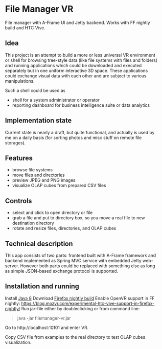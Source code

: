 # File Manager VR
File manager with A-Frame UI and Jetty backend. Works with FF nightly build and HTC Vive.

## Idea

This project is an attempt to build a more or less universal VR environment or shell for browsing tree-style data (like file systems with files and folders) and running applications which could be downloaded and executed separately but in one uniform interactive 3D space. These applications could exchange visual data with each other and are subject to various manipulations.

Such a shell could be used as

* shell for a system administrator or operator
* reporting dashboard for business intelligence suite or data analytics

## Implementation state

Current state is nearly a draft, but quite functional, and actually is used by me on a daily basis (for sorting photos and misc stuff on remote file storages).

## Features

* browse file systems
* move files and directories
* preview JPEG and PNG images
* visualize OLAP cubes from prepared CSV files

## Controls

* select and click to open directory or file
* grab a file and put to directory box, so you move a real file to new destination directory
* rotate and resize files, directories, and OLAP cubes

## Technical description

This app consists of two parts: frontend built with A-Frame framework and backend implemented as Spring MVC service with embedded Jetty web-server. However both parts could be replaced with something else as long as simple JSON-based exchange protocol is supported.

## Installation and running

Install [Java 8](https://www.java.com)
Download [Firefox nightly build](https://nightly.mozilla.org/)
Enable OpenVR support in FF nightly: https://blog.mozvr.com/experimental-htc-vive-support-in-firefox-nightly/
Run jar-file either by doubleclicking or from command line:

> java -jar filemanager-vr.jar

Go to http://localhost:10101 and enter VR.

Copy CSV file from examples to the real directory to test OLAP cubes visualization.
